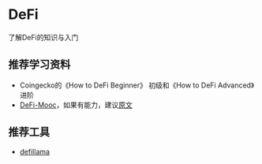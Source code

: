 # DeFi
了解DeFi的知识与入门

## 推荐学习资料
- Coingecko的《How to DeFi Beginner》 初级和《How to DeFi Advanced》进阶
- [DeFi-Mooc](https://www.bilibili.com/video/BV1484y1W7J4/?spm_id_from=333.337.search-card.all.click&vd_source=2a4014dc01345e3daf837989466323d0)，如果有能力，建议[原文](https://youtube.com/playlist?list=PLS01nW3RtgopJOtsMVOK3N7n7qyNMPbJ_)

## 推荐工具
- [defillama](https://defillama.com/) 